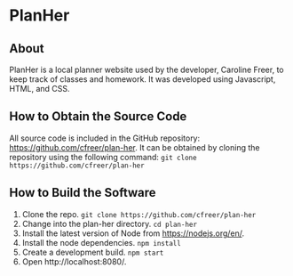 # PlanHer
## About
PlanHer is a local planner website used by the developer, Caroline Freer, to keep track of classes and homework. It was developed using Javascript, HTML, and CSS.

## How to Obtain the Source Code
All source code is included in the GitHub repository: https://github.com/cfreer/plan-her. It can be obtained by cloning the repository using the following command:
`git clone https://github.com/cfreer/plan-her`

## How to Build the Software
1. Clone the repo.
`git clone https://github.com/cfreer/plan-her`
2. Change into the plan-her directory.
`cd plan-her`
3. Install the latest version of Node from https://nodejs.org/en/.
4. Install the node dependencies.
`npm install`
5. Create a development build.
`npm start`
6. Open http://localhost:8080/.
